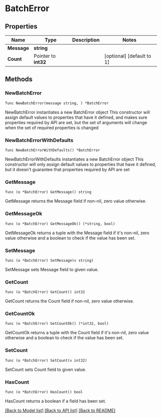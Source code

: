 # BatchError

## Properties

Name | Type | Description | Notes
------------ | ------------- | ------------- | -------------
**Message** | **string** |  | 
**Count** | Pointer to **int32** |  | [optional] [default to 1]

## Methods

### NewBatchError

`func NewBatchError(message string, ) *BatchError`

NewBatchError instantiates a new BatchError object
This constructor will assign default values to properties that have it defined,
and makes sure properties required by API are set, but the set of arguments
will change when the set of required properties is changed

### NewBatchErrorWithDefaults

`func NewBatchErrorWithDefaults() *BatchError`

NewBatchErrorWithDefaults instantiates a new BatchError object
This constructor will only assign default values to properties that have it defined,
but it doesn't guarantee that properties required by API are set

### GetMessage

`func (o *BatchError) GetMessage() string`

GetMessage returns the Message field if non-nil, zero value otherwise.

### GetMessageOk

`func (o *BatchError) GetMessageOk() (*string, bool)`

GetMessageOk returns a tuple with the Message field if it's non-nil, zero value otherwise
and a boolean to check if the value has been set.

### SetMessage

`func (o *BatchError) SetMessage(v string)`

SetMessage sets Message field to given value.


### GetCount

`func (o *BatchError) GetCount() int32`

GetCount returns the Count field if non-nil, zero value otherwise.

### GetCountOk

`func (o *BatchError) GetCountOk() (*int32, bool)`

GetCountOk returns a tuple with the Count field if it's non-nil, zero value otherwise
and a boolean to check if the value has been set.

### SetCount

`func (o *BatchError) SetCount(v int32)`

SetCount sets Count field to given value.

### HasCount

`func (o *BatchError) HasCount() bool`

HasCount returns a boolean if a field has been set.


[[Back to Model list]](../README.md#documentation-for-models) [[Back to API list]](../README.md#documentation-for-api-endpoints) [[Back to README]](../README.md)


